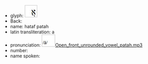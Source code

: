 - glyph: ![paste-27655294418945.jpg](42.jpg)
- Back: 
- name: hataf patah
- latin transliteration: a
- pronunciation: ![paste-27797028339713.jpg](57.jpg)[Open_front_unrounded_vowel_patah.mp3](33.mp3)
- number: 
- name spoken: 